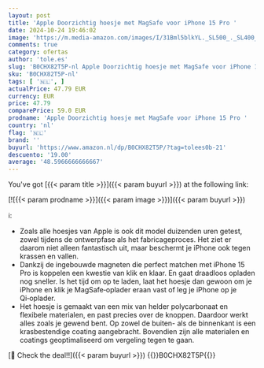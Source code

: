 ```yaml
---
layout: post
title: 'Apple Doorzichtig hoesje met MagSafe voor iPhone 15 Pro '
date: 2024-10-24 19:46:02
image: 'https://m.media-amazon.com/images/I/31Bml5blkYL._SL500_._SL400_.jpg'
comments: true
category: ofertas
author: 'tole.es'
slug: 'B0CHX82T5P-nl Apple Doorzichtig hoesje met MagSafe voor iPhone 15 Pro'
sku: 'B0CHX82T5P-nl'
tags: [ '🇳🇱', ]
actualPrice: 47.79 EUR
currency: EUR
price: 47.79
comparePrice: 59.0 EUR
prodname: 'Apple Doorzichtig hoesje met MagSafe voor iPhone 15 Pro '
country: 'nl'
flag: '🇳🇱'
brand: ''
buyurl: 'https://www.amazon.nl/dp/B0CHX82T5P/?tag=tolees0b-21'
descuento: '19.00'
average: '48.5966666666667'
---
```


You've got [{{< param title >}}]({{< param buyurl >}}) at the following link:

[![{{< param prodname >}}]({{< param image >}})]({{< param buyurl >}})

ℹ️:

- Zoals alle hoesjes van Apple is ook dit model duizenden uren getest, zowel tijdens de ontwerpfase als het fabricageproces. Het ziet er daarom niet alleen fantastisch uit, maar beschermt je iPhone ook tegen krassen en vallen.
- Dankzij de ingebouwde magneten die perfect matchen met iPhone 15 Pro is koppelen een kwestie van klik en klaar. En gaat draadloos opladen nog sneller. Is het tijd om op te laden, laat het hoesje dan gewoon om je iPhone en klik je MagSafe‑oplader eraan vast of leg je iPhone op je Qi‑oplader.
- Het hoesje is gemaakt van een mix van helder polycarbonaat en flexibele materialen, en past precies over de knoppen. Daardoor werkt alles zoals je gewend bent. Op zowel de buiten- als de binnenkant is een krasbestendige coating aangebracht. Bovendien zijn alle materialen en coatings geoptimaliseerd om vergeling tegen te gaan.

[🛒 Check the deal!!]({{< param buyurl >}})
{{<world>}}B0CHX82T5P{{</world>}}
